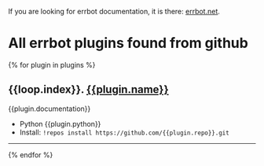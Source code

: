 If you are looking for errbot documentation, it is there: [errbot.net](http://errbot.net/).

All errbot plugins found from github
====================================

{% for plugin in plugins %}
## {{loop.index}}\. [{{plugin.name}}](https://github.com/{{plugin.repo}}/blob/master/{{plugin.path}})

{{plugin.documentation}}

- Python {{plugin.python}}
- Install: `!repos install https://github.com/{{plugin.repo}}.git`

---
{% endfor %}
